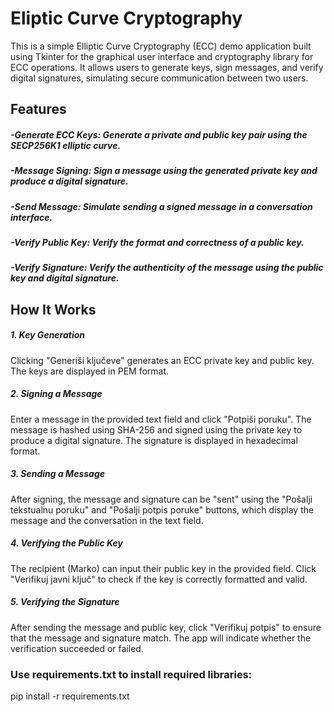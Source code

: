# Eliptic Curve Cryptography
This is a simple Elliptic Curve Cryptography (ECC) demo application built using Tkinter for the graphical user interface and cryptography library for ECC operations. It allows users to generate keys, sign messages, and verify digital signatures, simulating secure communication between two users.

## Features

##### -Generate ECC Keys: Generate a private and public key pair using the SECP256K1 elliptic curve.
##### -Message Signing: Sign a message using the generated private key and produce a digital signature.
##### -Send Message: Simulate sending a signed message in a conversation interface.
##### -Verify Public Key: Verify the format and correctness of a public key.
##### -Verify Signature: Verify the authenticity of the message using the public key and digital signature.

## How It Works

##### 1. Key Generation
Clicking "Generiši ključeve" generates an ECC private key and public key.
The keys are displayed in PEM format.
##### 2. Signing a Message
Enter a message in the provided text field and click "Potpiši poruku".
The message is hashed using SHA-256 and signed using the private key to produce a digital signature.
The signature is displayed in hexadecimal format.
##### 3. Sending a Message
After signing, the message and signature can be "sent" using the "Pošalji tekstualnu poruku" and "Pošalji potpis poruke" buttons, which display the message and the conversation in the text field.
##### 4. Verifying the Public Key
The recipient (Marko) can input their public key in the provided field.
Click "Verifikuj javni ključ" to check if the key is correctly formatted and valid.
##### 5. Verifying the Signature
After sending the message and public key, click "Verifikuj potpis" to ensure that the message and signature match.
The app will indicate whether the verification succeeded or failed.

### Use requirements.txt to install required libraries:
 pip install -r requirements.txt 
